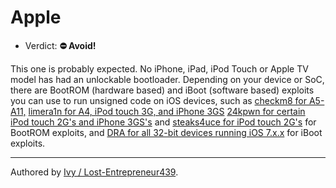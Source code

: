 # Apple

- Verdict: **⛔ Avoid!**

This one is probably expected. No iPhone, iPad, iPod Touch or Apple TV model has had an unlockable bootloader. Depending on your device or SoC, there are BootROM (hardware based) and iBoot (software based) exploits you can use to run unsigned code on iOS devices, such as [checkm8 for A5-A11,](https://theapplewiki.com/wiki/Checkm8_Exploit) [limera1n for A4, iPod touch 3G, and iPhone 3GS](https://theapplewiki.com/wiki/Limera1n_Exploit) [24kpwn for certain iPod touch 2G's and iPhone 3GS's](https://theapplewiki.com/wiki/0x24000_Segment_Overflow) and [steaks4uce for iPod touch 2G's](https://theapplewiki.com/wiki/Usb_control_msg(0xA1,_1)_Exploit) for BootROM exploits, and [DRA for all 32-bit devices running iOS 7.x.x](https://theapplewiki.com/wiki/De_Rebus_Antiquis) for iBoot exploits.

***
Authored by [Ivy / Lost-Entrepreneur439](https://github.com/Lost-Entrepreneur439).<br/>